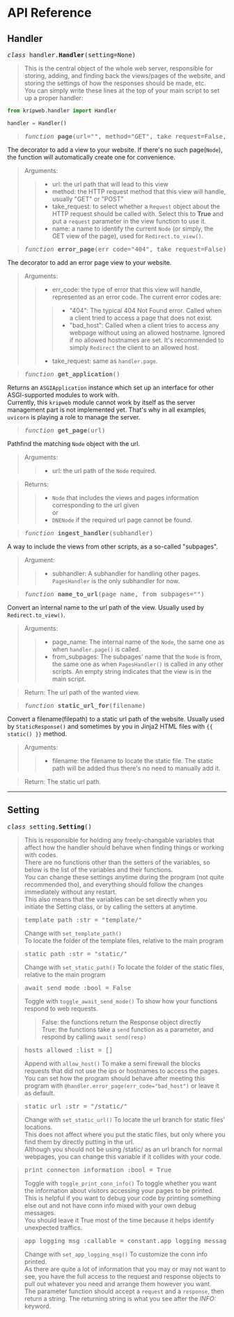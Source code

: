 # API Reference

## Handler
<pre><i>class</i> handler.<b>Handler</b>(setting=None)</pre>
> This is the central object of the whole web server, responsible for storing, adding, and finding back the views/pages of the website, and storing the settings of how the responses should be made, etc.  
You can simply write these lines at the top of your main script to set up a proper handler:

```python
from kripweb.handler import Handler

handler = Handler()
```
> <pre><i>function</i> <b>page</b>(url="", method="GET", take_request=False, name="")</pre>
The decorator to add a view to your website. If there's no such page(`Node`), the function will automatically create one for convenience.

>Arguments:  
>> - url: the url path that will lead to this view
>> - method: the HTTP request method that this view will handle, usually "GET" or "POST"
>> - take_request: to select whether a `Request` object about the HTTP request should be called with. Select this to **True** and put a `request` parameter in the view function to use it.
>> - name: a name to identify the current `Node` (or simply, the GET view of the page), used for `Redirect.to_view()`.

> <pre><i>function</i> <b>error_page</b>(err_code="404", take_request=False)</pre>
The decorator to add an error page view to your website.  

>Arguments:
>> - err_code: the type of error that this view will handle, represented as an error code. The current error codes are:
>>> - "404": The typical 404 Not Found error. Called when a client tried to access a page that does not exist.
>>> - "bad_host": Called when a client tries to access any webpage without using an allowed hostname. Ignored if no allowed hostnames are set. It's recommended to simply `Redirect` the client to an allowed host.
>> - take_request: same as `handler.page`.

> <pre><i>function</i> <b>get_application</b>()</pre>  
Returns an `ASGIApplication` instance which set up an interface for other ASGI-supported modules to work with.  
Currently, this `kripweb` module cannot work by itself as the server management part is not implemented yet. That's why in all examples, `uvicorn` is playing a role to manage the server.

> <pre><i>function</i> <b>get_page</b>(url)</pre>  
Pathfind the matching `Node` object with the url.  

> Arguments:
>> - url: the url path of the `Node` required.

>Returns:
>> - `Node` that includes the views and pages information corresponding to the url given  
or
>> - `DNENode` if the required url page cannot be found. 

> <pre><i>function</i> <b>ingest_handler</b>(subhandler)</pre>
A way to include the views from other scripts, as a so-called "subpages".

> Argument:
>> - subhandler: A subhandler for handling other pages. `PagesHandler` is the only subhandler for now.

> <pre><i>function</i> <b>name_to_url</b>(page_name, from_subpages="")</pre>
Convert an internal name to the url path of the view. Usually used by `Redirect.to_view()`.

> Arguments:
>> - page_name: The internal name of the `Node`, the same one as when `handler.page()` is called.
>> - from_subpages: The subpages' name that the `Node` is from, the same one as when `PagesHandler()` is called in any other scripts. An empty string indicates that the view is in the main script.

> Return: The url path of the wanted view.

> <pre><i>function</i> <b>static_url_for</b>(filename)</pre>
Convert a filename(filepath) to a static url path of the website. Usually used by `StaticResponse()` and sometimes by you in Jinja2 HTML files with `{{ static() }}` method.

> Arguments:
>> - filename: the filename to locate the static file. The static path will be added thus there's no need to manually add it.

> Return: The static url path.

---

## Setting
<pre><i>class</i> setting.<b>Setting</b>()</pre>
> This is responsible for holding any freely-changable variables that affect how the handler should behave when finding things or working with codes.  
There are no functions other than the setters of the variables, so below is the list of the variables and their functions.  
You can change these settings anytime during the program (not quite recommended tho), and everything should follow the changes immediately without any restart.  
This also means that the variables can be set directly when you initiate the Setting class, or by calling the setters at anytime.

> <pre>template_path :str = "template/"</pre>
> Change with `set_template_path()`  
> To locate the folder of the template files, relative to the main program

> <pre>static_path :str = "static/"</pre>
> Change with `set_static_path()`
> To locate the folder of the static files, relative to the main program

> <pre>await_send_mode :bool = False</pre>
> Toggle with `toggle_await_send_mode()`
> To show how your functions respond to web requests.
>> False: the functions return the Response object directly  
>> True: the functions take a `send` function as a parameter, and respond by calling `await send(resp)`

> <pre>hosts_allowed :list = []</pre>
> Append with `allow_host()`
> To make a semi firewall the blocks requests that did not use the ips or hostnames to access the pages.   
> You can set how the program should behave after meeting this program with `@handler.error_page(err_code="bad_host")` or leave it as default.

> <pre>static_url :str = "/static/"</pre>
> Change with `set_static_url()`
> To locate the url branch for static files' locations.  
> This does not affect where you put the static files, but only where you find them by directly putting in the url.  
> Although you should not be using /static/ as an url branch for normal webpages, you can change this variable if it collides with your code.

> <pre>print_connecton_information :bool = True</pre>
> Toggle with `toggle_print_conn_info()`
> To toggle whether you want the information about visitors accessing your pages to be printed.  
> This is helpful if you want to debug your code by printing something else out and not have conn info mixed with your own debug messages.  
> You should leave it True most of the time because it helps identify unexpected traffics.

> <pre>app_logging_msg :callable = constant.app_logging_message()</pre>
> Change with `set_app_logging_msg()`
> To customize the conn info printed.  
> As there are quite a lot of information that you may or may not want to see, you have the full access to the request and response objects to pull out whatever you need and arrange them however you want.  
> The parameter function should accept a `request` and a `response`, then return a string. The returning string is what you see after the <i>INFO:</i> keyword.
